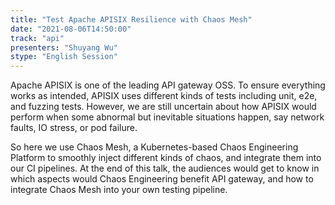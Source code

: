 ```yaml
---
title: "Test Apache APISIX Resilience with Chaos Mesh"
date: "2021-08-06T14:50:00" 
track: "api"
presenters: "Shuyang Wu"
stype: "English Session"
---
```

Apache APISIX is one of the leading API gateway OSS. To ensure everything works as intended, APISIX uses different kinds of tests including unit, e2e, and fuzzing tests. However, we are still uncertain about how APISIX would perform when some abnormal but inevitable situations happen, say network faults, IO stress, or pod failure.
 

 So here we use Chaos Mesh, a Kubernetes-based Chaos Engineering Platform to smoothly inject different kinds of chaos, and integrate them into our CI pipelines. At the end of this talk, the audiences would get to know in which aspects would Chaos Engineering benefit API gateway, and how to integrate Chaos Mesh into your own testing pipeline.